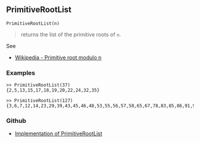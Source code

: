 ## PrimitiveRootList

```
PrimitiveRootList(n)
```

> returns the list of the primitive roots of `n`.
 
See
* [Wikipedia - Primitive root modulo n](https://en.wikipedia.org/wiki/Primitive_root_modulo_n)

### Examples

```
>> PrimitiveRootList(37)
{2,5,13,15,17,18,19,20,22,24,32,35}

>> PrimitiveRootList(127)
{3,6,7,12,14,23,29,39,43,45,46,48,53,55,56,57,58,65,67,78,83,85,86,91,92,93,96,97,101,106,109,110,112,114,116,118}
```

### Github

* [Implementation of PrimitiveRootList](https://github.com/axkr/symja_android_library/blob/master/symja_android_library/matheclipse-core/src/main/java/org/matheclipse/core/builtin/NumberTheory.java#L4523) 
